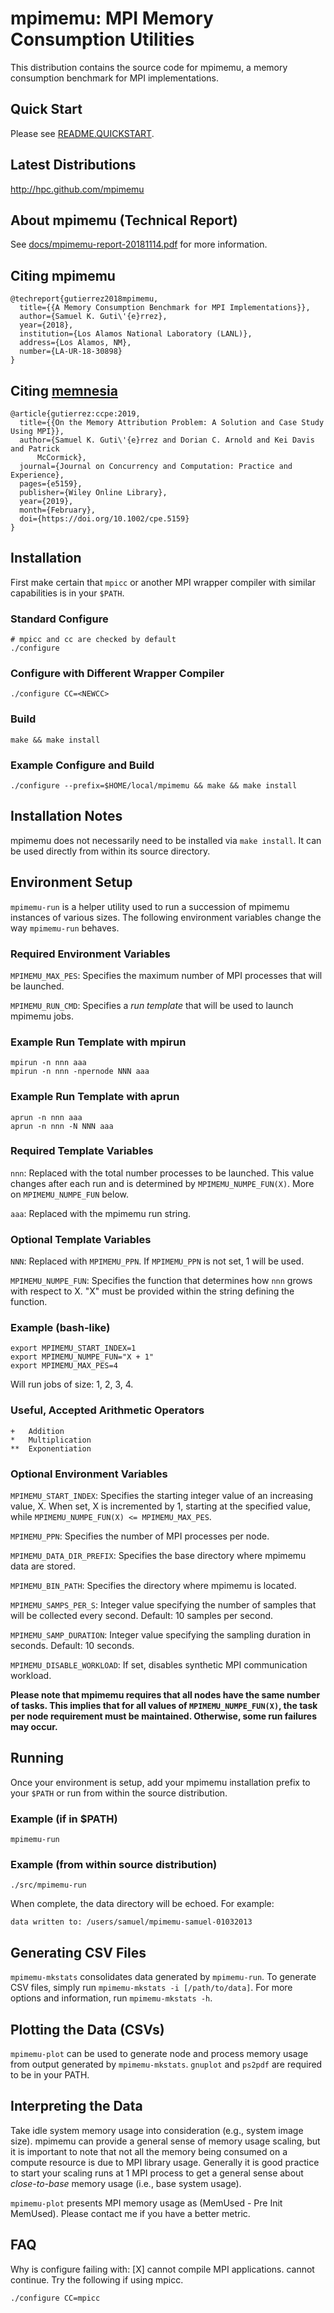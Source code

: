 # mpimemu: MPI Memory Consumption Utilities

This distribution contains the source code for mpimemu, a memory consumption
benchmark for MPI implementations.

## Quick Start

Please see [README.QUICKSTART](README.QUICKSTART).

## Latest Distributions

http://hpc.github.com/mpimemu

## About mpimemu (Technical Report)

See [docs/mpimemu-report-20181114.pdf](docs/mpimemu-report-20181114.pdf) for
more information.

## Citing mpimemu

```
@techreport{gutierrez2018mpimemu,
  title={{A Memory Consumption Benchmark for MPI Implementations}},
  author={Samuel K. Guti\'{e}rrez},
  year={2018},
  institution={Los Alamos National Laboratory (LANL)},
  address={Los Alamos, NM},
  number={LA-UR-18-30898}
}
```

## Citing [memnesia](memnesia)

```
@article{gutierrez:ccpe:2019,
  title={{On the Memory Attribution Problem: A Solution and Case Study Using MPI}},
  author={Samuel K. Guti\'{e}rrez and Dorian C. Arnold and Kei Davis and Patrick
      McCormick},
  journal={Journal on Concurrency and Computation: Practice and Experience},
  pages={e5159},
  publisher={Wiley Online Library},
  year={2019},
  month={February},
  doi={https://doi.org/10.1002/cpe.5159}
}
```

## Installation

First make certain that `mpicc` or another MPI wrapper compiler with similar
capabilities is in your `$PATH`.

### Standard Configure
```
# mpicc and cc are checked by default
./configure
```

### Configure with Different Wrapper Compiler
```
./configure CC=<NEWCC>
```

### Build
```
make && make install
```

### Example Configure and Build
```
./configure --prefix=$HOME/local/mpimemu && make && make install
```

## Installation Notes

mpimemu does not necessarily need to be installed via `make install`. It can
be used directly from within its source directory.

## Environment Setup

`mpimemu-run` is a helper utility used to run a succession of mpimemu instances
of various sizes. The following environment variables change the way
`mpimemu-run` behaves.

### Required Environment Variables

`MPIMEMU_MAX_PES`: Specifies the maximum number of MPI processes that will be
                   launched.

`MPIMEMU_RUN_CMD`: Specifies a *run template* that will be used to launch
mpimemu jobs.

### Example Run Template with mpirun
```
mpirun -n nnn aaa
mpirun -n nnn -npernode NNN aaa
```

### Example Run Template with aprun
```
aprun -n nnn aaa
aprun -n nnn -N NNN aaa
```

### Required Template Variables

`nnn`: Replaced with the total number processes to be launched. This value
changes after each run and is determined by `MPIMEMU_NUMPE_FUN(X)`. More on
`MPIMEMU_NUMPE_FUN` below.

`aaa`: Replaced with the mpimemu run string.

### Optional Template Variables

`NNN`: Replaced with `MPIMEMU_PPN`. If `MPIMEMU_PPN` is not set, 1 will be used.

`MPIMEMU_NUMPE_FUN`: Specifies the function that determines how `nnn` grows with
respect to X. "X" must be provided within the string defining the function.

### Example (bash-like)
```
export MPIMEMU_START_INDEX=1
export MPIMEMU_NUMPE_FUN="X + 1"
export MPIMEMU_MAX_PES=4
```
Will run jobs of size: 1, 2, 3, 4.

### Useful, Accepted Arithmetic Operators
```
+   Addition
*   Multiplication
**  Exponentiation
```

### Optional Environment Variables

`MPIMEMU_START_INDEX`: Specifies the starting integer value of an increasing
value, X.  When set, X is incremented by 1, starting at the specified value,
while `MPIMEMU_NUMPE_FUN(X) <= MPIMEMU_MAX_PES`.

`MPIMEMU_PPN`: Specifies the number of MPI processes per node.

`MPIMEMU_DATA_DIR_PREFIX`: Specifies the base directory where mpimemu data are
stored.

`MPIMEMU_BIN_PATH`: Specifies the directory where mpimemu is located.

`MPIMEMU_SAMPS_PER_S`: Integer value specifying the number of samples that will
be collected every second.  Default: 10 samples per second.

`MPIMEMU_SAMP_DURATION`: Integer value specifying the sampling duration in
seconds.  Default: 10 seconds.

`MPIMEMU_DISABLE_WORKLOAD`: If set, disables synthetic MPI communication
workload.

**Please note that mpimemu requires that all nodes have the same number of
tasks. This implies that for all values of `MPIMEMU_NUMPE_FUN(X)`, the task per
node requirement must be maintained.  Otherwise, some run failures may occur.**

## Running

Once your environment is setup, add your mpimemu installation prefix to your
`$PATH` or run from within the source distribution.

### Example (if in $PATH)
```
mpimemu-run
```

### Example (from within source distribution)
```
./src/mpimemu-run
```

When complete, the data directory will be echoed.  For example:
```
data written to: /users/samuel/mpimemu-samuel-01032013
```

## Generating CSV Files

`mpimemu-mkstats` consolidates data generated by `mpimemu-run`. To generate CSV
files, simply run `mpimemu-mkstats -i [/path/to/data]`. For more options and
information, run `mpimemu-mkstats -h`.

## Plotting the Data (CSVs)

`mpimemu-plot` can be used to generate node and process memory usage from output
generated by `mpimemu-mkstats`. `gnuplot` and `ps2pdf` are required to be in
your PATH.

## Interpreting the Data

Take idle system memory usage into consideration (e.g., system image size).
mpimemu can provide a general sense of memory usage scaling, but it is important
to note that not all the memory being consumed on a compute resource is due to
MPI library usage. Generally it is good practice to start your scaling runs at 1
MPI process to get a general sense about *close-to-base* memory usage (i.e.,
base system usage).

`mpimemu-plot` presents MPI memory usage as (MemUsed - Pre Init MemUsed). Please
contact me if you have a better metric.

## FAQ

Why is configure failing with:
[X] cannot compile MPI applications. cannot continue.
Try the following if using mpicc.
```
./configure CC=mpicc
```
